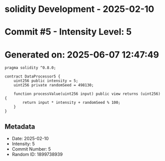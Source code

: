 ﻿# solidity Development - 2025-02-10
# Commit #5 - Intensity Level: 5
# Generated on: 2025-06-07 12:47:49
```solidity
pragma solidity ^0.8.0;

contract DataProcessor5 {
    uint256 public intensity = 5;
    uint256 private randomSeed = 498130;

    function processValue(uint256 input) public view returns (uint256) {
        return input * intensity + randomSeed % 100;
    }
}
```
## Metadata
- Date: 2025-02-10
- Intensity: 5
- Commit Number: 5
- Random ID: 1899738939
